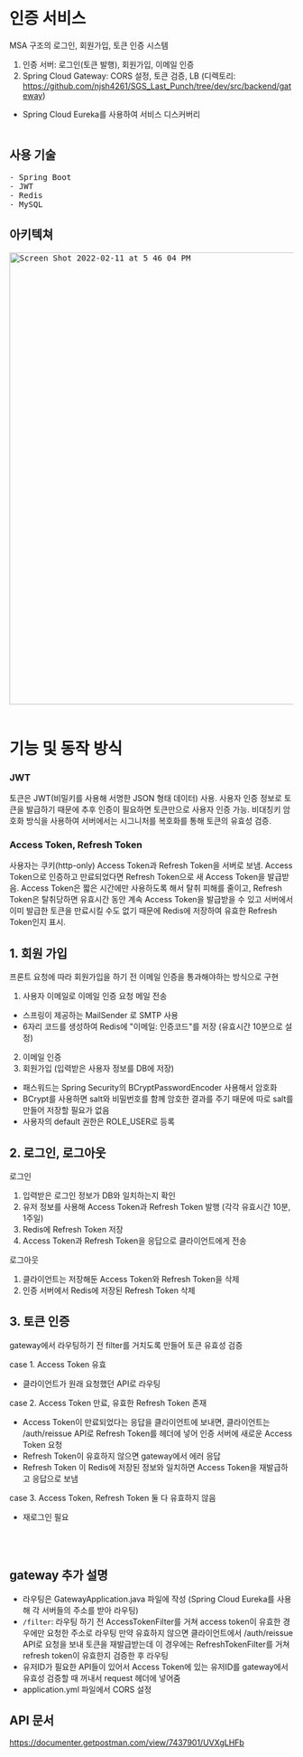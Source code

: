 # 인증 서비스

MSA 구조의 로그인, 회원가입, 토큰 인증 시스템
1) 인증 서버: 로그인(토큰 발행), 회원가입, 이메일 인증
2) Spring Cloud Gateway: CORS 설정, 토큰 검증, LB
   (디렉토리: https://github.com/njsh4261/SGS_Last_Punch/tree/dev/src/backend/gateway)
- Spring Cloud Eureka를 사용하여 서비스 디스커버리
<br></br>

## 사용 기술
<pre>
- Spring Boot
- JWT
- Redis
- MySQL
</pre>

## 아키텍쳐
<kbd>
<img width="800" alt="Screen Shot 2022-02-11 at 5 46 04 PM" src="https://user-images.githubusercontent.com/47516074/153561878-d594ac21-61e0-4a96-a92d-4d30d9837ef0.png">
</kbd>
<br></br>

# 기능 및 동작 방식
### JWT
토큰은 JWT(비밀키를 사용해 서명한 JSON 형태 데이터) 사용. 사용자 인증 정보로 토큰을 발급하기 때문에 추후 인증이 필요하면 토큰만으로 사용자 인증 가능. 비대칭키 암호화 방식을 사용하여 서버에서는 시그니처를 복호화를 통해 토큰의 유효성 검증.
### Access Token, Refresh Token
사용자는 쿠키(http-only) Access Token과 Refresh Token을 서버로 보냄. Access Token으로 인증하고 만료되었다면 Refresh Token으로 새 Access Token을 발급받음.
Access Token은 짧은 시간에만 사용하도록 해서 탈취 피해를 줄이고, Refresh Token은 탈취당하면 유효시간 동안 계속 Access Token을 발급받을 수 있고 서버에서 이미 발급한 토큰을 만료시킬 수도 없기 때문에 Redis에 저장하여 유효한 Refresh Token인지 표시.

## 1. 회원 가입
프론트 요청에 따라 회원가입을 하기 전 이메일 인증을 통과해야하는 방식으로 구현 

1) 사용자 이메일로 이메일 인증 요청 메일 전송
- 스프링이 제공하는 MailSender 로 SMTP 사용
- 6자리 코드를 생성하여 Redis에 "이메일: 인증코드"를 저장 (유효시간 10분으로 설정)
2) 이메일 인증
3) 회원가입 (입력받은 사용자 정보를 DB에 저장)
- 패스워드는 Spring Security의 BCryptPasswordEncoder 사용해서 암호화
- BCrypt를 사용하면 salt와 비밀번호를 함께 암호한 결과를 주기 때문에 따로 salt를 만들어 저장할 필요가 없음
- 사용자의 default 권한은 ROLE_USER로 등록

## 2. 로그인, 로그아웃
로그인
1) 입력받은 로그인 정보가 DB와 일치하는지 확인
2) 유저 정보를 사용해 Access Token과 Refresh Token 발행 (각각 유효시간 10분, 1주일)
3) Redis에 Refresh Token 저장
4) Access Token과 Refresh Token을 응답으로 클라이언트에게 전송

로그아웃
1) 클라이언트는 저장해둔 Access Token와 Refresh Token을 삭제
2) 인증 서버에서 Redis에 저장된 Refresh Token 삭제

## 3. 토큰 인증
gateway에서 라우팅하기 전 filter를 거치도록 만들어 토큰 유효성 검증

case 1. Access Token 유효
- 클라이언트가 원래 요청했던 API로 라우팅

case 2. Access Token 만료, 유효한 Refresh Token 존재
- Access Token이 만료되었다는 응답을 클라이언트에 보내면, 클라이언트는 /auth/reissue API로 Refresh Token를 헤더에 넣어 인증 서버에 새로운 Access Token 요청 
- Refresh Token이 유효하지 않으면 gateway에서 에러 응답
- Refresh Token 이 Redis에 저장된 정보와 일치하면 Access Token을 재발급하고 응답으로 보냄

case 3. Access Token, Refresh Token 둘 다 유효하지 않음
- 재로그인 필요

<br></br>

## gateway 추가 설명
- 라우팅은 GatewayApplication.java 파일에 작성 (Spring Cloud Eureka를 사용해 각 서버들의 주소를 받아 라우팅)
- `/filter`: 라우팅 하기 전 AccessTokenFilter를 거쳐 access token이 유효한 경우에만 요청한 주소로 라우팅
  만약 유효하지 않으면 클라이언트에서 /auth/reissue API로 요청을 보내 토큰을 재발급받는데 이 경우에는 RefreshTokenFilter를 거쳐 refresh token이 유효한지 검증한 후 라우팅
- 유저ID가 필요한 API들이 있어서 Access Token에 있는 유저ID를 gateway에서 유효성 검증할 때 꺼내서 request 헤더에 넣어줌 
- application.yml 파일에서 CORS 설정

## API 문서
https://documenter.getpostman.com/view/7437901/UVXgLHFb 